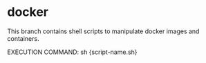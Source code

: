 # docker

This branch contains shell scripts to manipulate docker images and containers.

EXECUTION COMMAND:
sh {script-name.sh}

